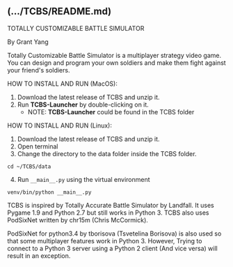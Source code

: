 (.../TCBS/README.md)
------------------------------------------------------------------------
TOTALLY CUSTOMIZABLE BATTLE SIMULATOR

By Grant Yang

Totally Customizable Battle Simulator is a multiplayer strategy video game.
You can design and program your own soldiers and make them fight against your
friend's soldiers.

HOW TO INSTALL AND RUN (MacOS):

   1. Download the latest release of TCBS and unzip it.
   2. Run __TCBS-Launcher__ by double-clicking on it.
       - NOTE: __TCBS-Launcher__ could be found in the TCBS folder
   
HOW TO INSTALL AND RUN (Linux):
   1. Download the latest release of TCBS and unzip it.
   2. Open terminal
   3. Change the directory to the data folder inside the TCBS folder.

    cd ~/TCBS/data

   4. Run `__main__.py` using the virtual environment

    venv/bin/python __main__.py

TCBS is inspired by Totally Accurate Battle Simulator
by Landfall. It uses Pygame 1.9 and Python 2.7 but
still works in Python 3. TCBS also uses PodSixNet
written by chr15m (Chris McCormick).

PodSixNet for python3.4 by tborisova (Tsvetelina Borisova)
is also used so that some multiplayer features work in Python 3.
However, Trying to connect to a Python 3 server using a Python 2 client
(And vice versa) will result in an exception.

